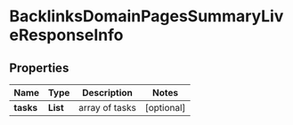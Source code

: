 # BacklinksDomainPagesSummaryLiveResponseInfo


## Properties

| Name | Type | Description | Notes |
|------------ | ------------- | ------------- | -------------|
**tasks** | **List<BacklinksDomainPagesSummaryLiveTaskInfo>** | array of tasks |[optional]|